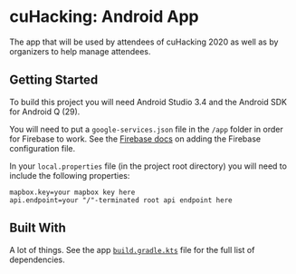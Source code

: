 # cuHacking: Android App
The app that will be used by attendees of cuHacking 2020 as well as by organizers to help manage attendees.

## Getting Started
To build this project you will need Android Studio 3.4 and the Android SDK for Android Q (29).

You will need to put a `google-services.json` file in the `/app` folder in order for Firebase to work. See the [Firebase docs](https://firebase.google.com/docs/android/setup#add-config-file) on adding the Firebase configuration file.

In your `local.properties` file (in the project root directory) you will need to include the following properties:
```properties
mapbox.key=your mapbox key here
api.endpoint=your "/"-terminated root api endpoint here
```

## Built With
A lot of things. See the app [`build.gradle.kts`](/app/build.gradle.kts) file for the full list of dependencies.